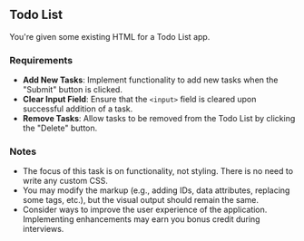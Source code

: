 ## Todo List

You're given some existing HTML for a Todo List app.

### Requirements

- **Add New Tasks**: Implement functionality to add new tasks when the "Submit" button is clicked.
- **Clear Input Field**: Ensure that the `<input>` field is cleared upon successful addition of a task.
- **Remove Tasks**: Allow tasks to be removed from the Todo List by clicking the "Delete" button.

### Notes
- The focus of this task is on functionality, not styling. There is no need to write any custom CSS.
- You may modify the markup (e.g., adding IDs, data attributes, replacing some tags, etc.), but the visual output should remain the same.
- Consider ways to improve the user experience of the application. Implementing enhancements may earn you bonus credit during interviews.
